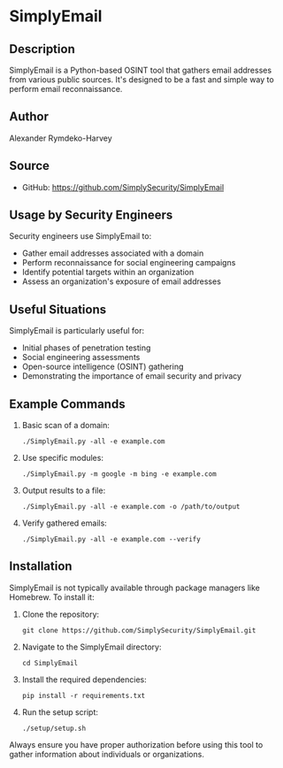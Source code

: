 # SimplyEmail

## Description
SimplyEmail is a Python-based OSINT tool that gathers email addresses from various public sources. It's designed to be a fast and simple way to perform email reconnaissance.

## Author
Alexander Rymdeko-Harvey

## Source
- GitHub: https://github.com/SimplySecurity/SimplyEmail

## Usage by Security Engineers
Security engineers use SimplyEmail to:
- Gather email addresses associated with a domain
- Perform reconnaissance for social engineering campaigns
- Identify potential targets within an organization
- Assess an organization's exposure of email addresses

## Useful Situations
SimplyEmail is particularly useful for:
- Initial phases of penetration testing
- Social engineering assessments
- Open-source intelligence (OSINT) gathering
- Demonstrating the importance of email security and privacy

## Example Commands
1. Basic scan of a domain:
   ```
   ./SimplyEmail.py -all -e example.com
   ```

2. Use specific modules:
   ```
   ./SimplyEmail.py -m google -m bing -e example.com
   ```

3. Output results to a file:
   ```
   ./SimplyEmail.py -all -e example.com -o /path/to/output
   ```

4. Verify gathered emails:
   ```
   ./SimplyEmail.py -all -e example.com --verify
   ```

## Installation
SimplyEmail is not typically available through package managers like Homebrew. To install it:

1. Clone the repository:
   ```
   git clone https://github.com/SimplySecurity/SimplyEmail.git
   ```

2. Navigate to the SimplyEmail directory:
   ```
   cd SimplyEmail
   ```

3. Install the required dependencies:
   ```
   pip install -r requirements.txt
   ```

4. Run the setup script:
   ```
   ./setup/setup.sh
   ```

Always ensure you have proper authorization before using this tool to gather information about individuals or organizations.

